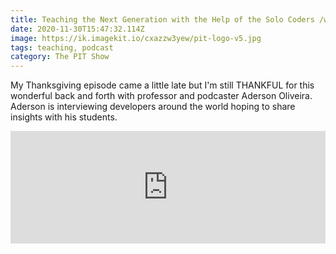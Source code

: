 ```yaml
---
title: Teaching the Next Generation with the Help of the Solo Coders /w guest @AdersonOliveira
date: 2020-11-30T15:47:32.114Z
image: https://ik.imagekit.io/cxazzw3yew/pit-logo-v5.jpg
tags: teaching, podcast
category: The PIT Show
---
```


My Thanksgiving episode came a little late but I'm still THANKFUL for this wonderful back and forth with professor and podcaster Aderson Oliveira. Aderson is interviewing developers around the world hoping to share insights with his students.

<iframe width="100%" height="180" frameborder="no" scrolling="no" seamless src="https://share.transistor.fm/e/5dfe8ae1"></iframe>
